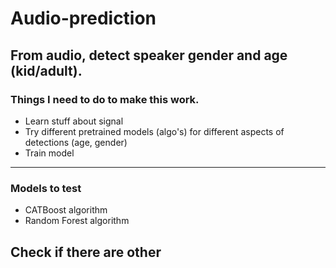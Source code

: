 # Audio-prediction

From audio, detect speaker gender and age (kid/adult).
---
### Things I need to do to make this work. 
 - Learn stuff about signal
 - Try different pretrained models (algo's) for different aspects of detections (age, gender)
 - Train model
---
### Models to test 
 - CATBoost algorithm
 - Random Forest algorithm

Check if there are other 
---
